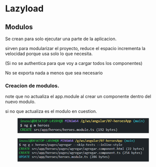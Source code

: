 # Lazyload

## Modulos

Se crean para solo ejecutar una parte de la aplicacion.&#x20;

sirven para modularizar el proyecto, reduce el espacio incrementa la velocidad porque usa solo lo que necesita.&#x20;

(Si no se authentica para que voy a cargar todos los componentes)

No se exporta nada a menos que sea necesario



### Creacion de modulos.&#x20;

note que no actualiza el app.module al crear un componente dentro del nuevo modulo.&#x20;

si no que actualiza es el modulo en cuestion.&#x20;

<figure><img src=".gitbook/assets/image (2) (1).png" alt=""><figcaption></figcaption></figure>

<figure><img src=".gitbook/assets/image (5).png" alt=""><figcaption></figcaption></figure>

